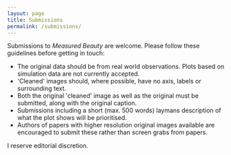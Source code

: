 ```yaml
---
layout: page
title: Submissions
permalink: /submissions/
---
```


Submissions to *Measured Beauty* are welcome. Please follow these guidelines before getting in touch:

- The original data should be from real world observations. Plots based on simulation data are not currently accepted.
- 'Cleaned' images should, where possible, have no axis, labels or surrounding text.
- Both the original 'cleaned' image as well as the original must be submitted, along with the original caption.
- Submissions including a short (max. 500 words) laymans description of what the plot shows will be prioritised.
- Authors of papers with higher resolution original images available are encouraged to submit these rather than screen grabs from papers.

I reserve editorial discretion.
